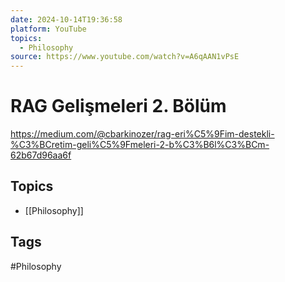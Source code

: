 ```yaml
---
date: 2024-10-14T19:36:58
platform: YouTube
topics:
  - Philosophy
source: https://www.youtube.com/watch?v=A6qAAN1vPsE
---
```

# RAG Gelişmeleri 2. Bölüm

https://medium.com/@cbarkinozer/rag-eri%C5%9Fim-destekli-%C3%BCretim-geli%C5%9Fmeleri-2-b%C3%B6l%C3%BCm-62b67d96aa6f

## Topics
- [[Philosophy]]

## Tags
#Philosophy